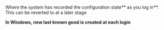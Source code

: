  Where the system has recorded the configuration state** as you log in**. This can be reverted to at a later stage

 **In Windows, new last known good is created at each login**